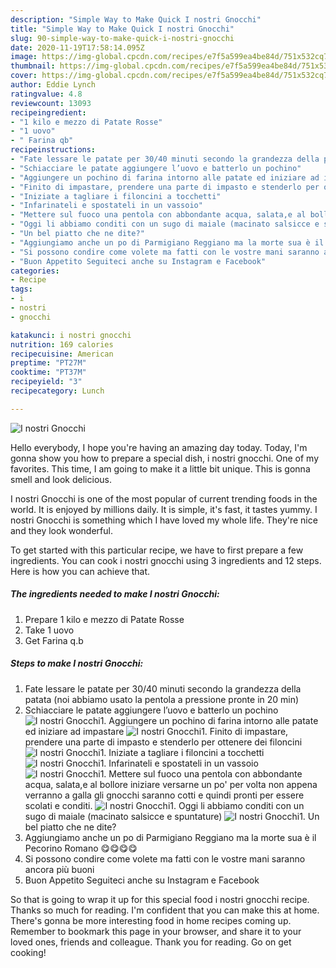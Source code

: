 ```yaml
---
description: "Simple Way to Make Quick I nostri Gnocchi"
title: "Simple Way to Make Quick I nostri Gnocchi"
slug: 90-simple-way-to-make-quick-i-nostri-gnocchi
date: 2020-11-19T17:58:14.095Z
image: https://img-global.cpcdn.com/recipes/e7f5a599ea4be84d/751x532cq70/i-nostri-gnocchi-recipe-main-photo.jpg
thumbnail: https://img-global.cpcdn.com/recipes/e7f5a599ea4be84d/751x532cq70/i-nostri-gnocchi-recipe-main-photo.jpg
cover: https://img-global.cpcdn.com/recipes/e7f5a599ea4be84d/751x532cq70/i-nostri-gnocchi-recipe-main-photo.jpg
author: Eddie Lynch
ratingvalue: 4.8
reviewcount: 13093
recipeingredient:
- "1 kilo e mezzo di Patate Rosse"
- "1 uovo"
- " Farina qb"
recipeinstructions:
- "Fate lessare le patate per 30/40 minuti secondo la grandezza della patata (noi abbiamo usato la pentola a pressione pronte in 20 min)"
- "Schiacciare le patate aggiungere l’uovo e batterlo un pochino"
- "Aggiungere un pochino di farina intorno alle patate ed iniziare ad impastare"
- "Finito di impastare, prendere una parte di impasto e stenderlo per ottenere dei filoncini"
- "Iniziate a tagliare i filoncini a tocchetti"
- "Infarinateli e spostateli in un vassoio"
- "Mettere sul fuoco una pentola con abbondante acqua, salata,e al bollore iniziare versarne un po&#39; per volta non appena verranno a galla gli gnocchi saranno cotti e quindi pronti per essere scolati e conditi."
- "Oggi li abbiamo conditi con un sugo di maiale (macinato salsicce e spuntature)"
- "Un bel piatto che ne dite?"
- "Aggiungiamo anche un po di Parmigiano Reggiano ma la morte sua è il Pecorino Romano 😋😋😋😋"
- "Si possono condire come volete ma fatti con le vostre mani saranno ancora più buoni"
- "Buon Appetito Seguiteci anche su Instagram e Facebook"
categories:
- Recipe
tags:
- i
- nostri
- gnocchi

katakunci: i nostri gnocchi 
nutrition: 169 calories
recipecuisine: American
preptime: "PT27M"
cooktime: "PT37M"
recipeyield: "3"
recipecategory: Lunch

---
```



![I nostri Gnocchi](https://img-global.cpcdn.com/recipes/e7f5a599ea4be84d/751x532cq70/i-nostri-gnocchi-recipe-main-photo.jpg)

Hello everybody, I hope you're having an amazing day today. Today, I'm gonna show you how to prepare a special dish, i nostri gnocchi. One of my favorites. This time, I am going to make it a little bit unique. This is gonna smell and look delicious.

I nostri Gnocchi is one of the most popular of current trending foods in the world. It is enjoyed by millions daily. It is simple, it's fast, it tastes yummy. I nostri Gnocchi is something which I have loved my whole life. They're nice and they look wonderful.




To get started with this particular recipe, we have to first prepare a few ingredients. You can cook i nostri gnocchi using 3 ingredients and 12 steps. Here is how you can achieve that.

<!--inarticleads1-->

##### The ingredients needed to make I nostri Gnocchi:

1. Prepare 1 kilo e mezzo di Patate Rosse
1. Take 1 uovo
1. Get  Farina q.b




<!--inarticleads2-->

##### Steps to make I nostri Gnocchi:

1. Fate lessare le patate per 30/40 minuti secondo la grandezza della patata (noi abbiamo usato la pentola a pressione pronte in 20 min)
1. Schiacciare le patate aggiungere l’uovo e batterlo un pochino
<img src="//assets-global.cpcdn.com/assets/icons/button_play-2c75c40dde080a61004c1f40b05d8f140eaff45d7e9e6481dc71c63d2e7c4909.png" alt="I nostri Gnocchi">1. Aggiungere un pochino di farina intorno alle patate ed iniziare ad impastare
<img src="//assets-global.cpcdn.com/assets/icons/button_play-2c75c40dde080a61004c1f40b05d8f140eaff45d7e9e6481dc71c63d2e7c4909.png" alt="I nostri Gnocchi">1. Finito di impastare, prendere una parte di impasto e stenderlo per ottenere dei filoncini
<img src="//assets-global.cpcdn.com/assets/icons/button_play-2c75c40dde080a61004c1f40b05d8f140eaff45d7e9e6481dc71c63d2e7c4909.png" alt="I nostri Gnocchi">1. Iniziate a tagliare i filoncini a tocchetti
<img src="//assets-global.cpcdn.com/assets/icons/button_play-2c75c40dde080a61004c1f40b05d8f140eaff45d7e9e6481dc71c63d2e7c4909.png" alt="I nostri Gnocchi">1. Infarinateli e spostateli in un vassoio
<img src="//assets-global.cpcdn.com/assets/icons/button_play-2c75c40dde080a61004c1f40b05d8f140eaff45d7e9e6481dc71c63d2e7c4909.png" alt="I nostri Gnocchi">1. Mettere sul fuoco una pentola con abbondante acqua, salata,e al bollore iniziare versarne un po&#39; per volta non appena verranno a galla gli gnocchi saranno cotti e quindi pronti per essere scolati e conditi.
<img src="//assets-global.cpcdn.com/assets/icons/button_play-2c75c40dde080a61004c1f40b05d8f140eaff45d7e9e6481dc71c63d2e7c4909.png" alt="I nostri Gnocchi">1. Oggi li abbiamo conditi con un sugo di maiale (macinato salsicce e spuntature)
<img src="//assets-global.cpcdn.com/assets/icons/button_play-2c75c40dde080a61004c1f40b05d8f140eaff45d7e9e6481dc71c63d2e7c4909.png" alt="I nostri Gnocchi">1. Un bel piatto che ne dite?
1. Aggiungiamo anche un po di Parmigiano Reggiano ma la morte sua è il Pecorino Romano 😋😋😋😋
1. Si possono condire come volete ma fatti con le vostre mani saranno ancora più buoni
1. Buon Appetito Seguiteci anche su Instagram e Facebook




So that is going to wrap it up for this special food i nostri gnocchi recipe. Thanks so much for reading. I'm confident that you can make this at home. There's gonna be more interesting food in home recipes coming up. Remember to bookmark this page in your browser, and share it to your loved ones, friends and colleague. Thank you for reading. Go on get cooking!

